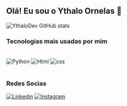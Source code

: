 ## Olá! Eu sou o Ythalo Ornelas 👋

![YthaloDev GitHub stats](https://github-readme-stats.vercel.app/api?username=YthaloDev&show_icons=true&theme=dark)

### Tecnologias mais usadas por mim
<div style="display: inline_block"><br>
  <img align="center" alt="Python" src="https://img.shields.io/badge/Python-3776AB?style=for-the-badge&logo=python&logoColor=white" />
  <img align="center" alt="Html" src="https://img.shields.io/badge/HTML-239120?style=for-the-badge&logo=html5&logoColor=white" />
  <img align="center" alt="css" src="https://img.shields.io/badge/CSS-239120?&style=for-the-badge&logo=css3&logoColor=white" />
</div>
<br>

### Redes Socias

[![Linkedin](https://img.shields.io/badge/LinkedIn-0077B5?style=for-the-badge&logo=linkedin&logoColor=white)](https://www.linkedin.com/in/ythalo-ornelas-meirelles-gomes-522476281/)
[![Instagram](https://img.shields.io/badge/Instagram-E4405F?style=for-the-badge&logo=instagram&logoColor=white)](https://www.instagram.com/ythalo_ornelas/)
